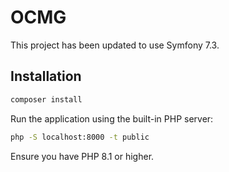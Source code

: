 # OCMG

This project has been updated to use Symfony 7.3.

## Installation

```bash
composer install
```

Run the application using the built-in PHP server:

```bash
php -S localhost:8000 -t public
```

Ensure you have PHP 8.1 or higher.
